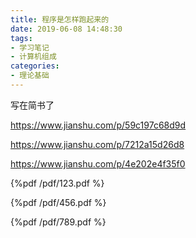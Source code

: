 ```yaml
---
title: 程序是怎样跑起来的
date: 2019-06-08 14:48:30
tags:
- 学习笔记
- 计算机组成
categories:
- 理论基础
---
```




写在简书了

<https://www.jianshu.com/p/59c197c68d9d>

<https://www.jianshu.com/p/7212a15d26d8>

<https://www.jianshu.com/p/4e202e4f35f0>

{%pdf /pdf/123.pdf %}



{%pdf /pdf/456.pdf %}



{%pdf /pdf/789.pdf %}



